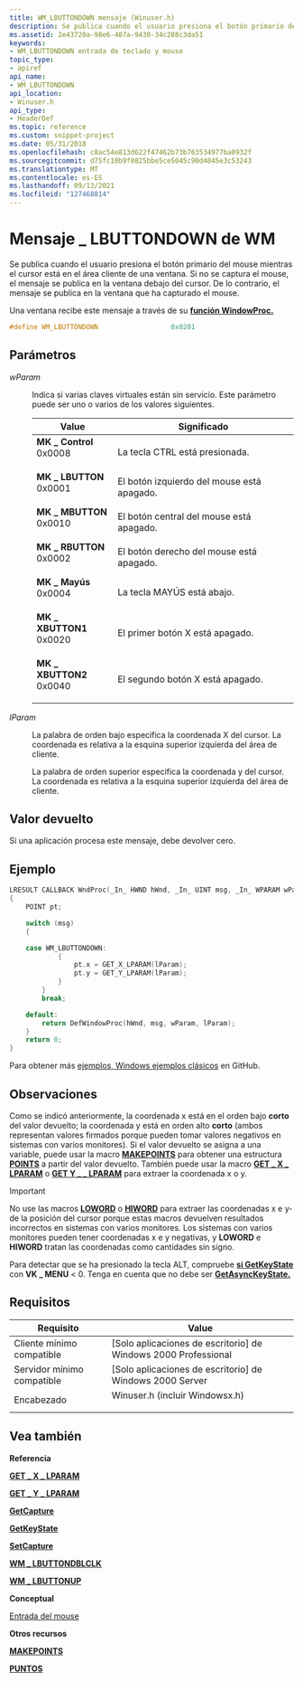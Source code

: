 ```yaml
---
title: WM_LBUTTONDOWN mensaje (Winuser.h)
description: Se publica cuando el usuario presiona el botón primario del mouse mientras el cursor está en el área cliente de una ventana.
ms.assetid: 2e43720a-98e6-407a-9430-34c288c3da51
keywords:
- WM_LBUTTONDOWN entrada de teclado y mouse
topic_type:
- apiref
api_name:
- WM_LBUTTONDOWN
api_location:
- Winuser.h
api_type:
- HeaderDef
ms.topic: reference
ms.custom: snippet-project
ms.date: 05/31/2018
ms.openlocfilehash: c8ac54e813d622f47462b73b763534977ba0932f
ms.sourcegitcommit: d75fc10b9f0825bbe5ce5045c90d4045e3c53243
ms.translationtype: MT
ms.contentlocale: es-ES
ms.lasthandoff: 09/13/2021
ms.locfileid: "127468814"
---
```

# <a name="wm_lbuttondown-message"></a>Mensaje \_ LBUTTONDOWN de WM

Se publica cuando el usuario presiona el botón primario del mouse mientras el cursor está en el área cliente de una ventana. Si no se captura el mouse, el mensaje se publica en la ventana debajo del cursor. De lo contrario, el mensaje se publica en la ventana que ha capturado el mouse.

Una ventana recibe este mensaje a través de su [**función WindowProc.**](/previous-versions/windows/desktop/legacy/ms633573(v=vs.85))


```C++
#define WM_LBUTTONDOWN                  0x0201
```



## <a name="parameters"></a>Parámetros

<dl> <dt>

*wParam* 
</dt> <dd>

Indica si varias claves virtuales están sin servicio. Este parámetro puede ser uno o varios de los valores siguientes.



| Value                                                                                                                                                                                                               | Significado                                     |
|---------------------------------------------------------------------------------------------------------------------------------------------------------------------------------------------------------------------|---------------------------------------------|
| <span id="MK_CONTROL"></span><span id="mk_control"></span><dl> <dt>**MK \_ Control**</dt> <dt>0x0008</dt> </dl>    | La tecla CTRL está presionada.<br/>            |
| <span id="MK_LBUTTON"></span><span id="mk_lbutton"></span><dl> <dt>**MK \_ LBUTTON**</dt> <dt>0x0001</dt> </dl>    | El botón izquierdo del mouse está apagado.<br/>   |
| <span id="MK_MBUTTON"></span><span id="mk_mbutton"></span><dl> <dt>**MK \_ MBUTTON**</dt> <dt>0x0010</dt> </dl>    | El botón central del mouse está apagado.<br/> |
| <span id="MK_RBUTTON"></span><span id="mk_rbutton"></span><dl> <dt>**MK \_ RBUTTON**</dt> <dt>0x0002</dt> </dl>    | El botón derecho del mouse está apagado.<br/>  |
| <span id="MK_SHIFT"></span><span id="mk_shift"></span><dl> <dt>**MK \_ Mayús**</dt> <dt>0x0004</dt> </dl>          | La tecla MAYÚS está abajo.<br/>           |
| <span id="MK_XBUTTON1"></span><span id="mk_xbutton1"></span><dl> <dt>**MK \_ XBUTTON1**</dt> <dt>0x0020</dt> </dl> | El primer botón X está apagado.<br/>      |
| <span id="MK_XBUTTON2"></span><span id="mk_xbutton2"></span><dl> <dt>**MK \_ XBUTTON2**</dt> <dt>0x0040</dt> </dl> | El segundo botón X está apagado.<br/>     |



 

</dd> <dt>

*lParam* 
</dt> <dd>

La palabra de orden bajo especifica la coordenada X del cursor. La coordenada es relativa a la esquina superior izquierda del área de cliente.

La palabra de orden superior especifica la coordenada y del cursor. La coordenada es relativa a la esquina superior izquierda del área de cliente.

</dd> </dl>

## <a name="return-value"></a>Valor devuelto

Si una aplicación procesa este mensaje, debe devolver cero.

## <a name="example"></a>Ejemplo


```cpp
LRESULT CALLBACK WndProc(_In_ HWND hWnd, _In_ UINT msg, _In_ WPARAM wParam, _In_ LPARAM lParam)
{
    POINT pt;

    switch (msg)
    {

    case WM_LBUTTONDOWN:
            {
                pt.x = GET_X_LPARAM(lParam);
                pt.y = GET_Y_LPARAM(lParam);
            }
        }
        break;

    default:
        return DefWindowProc(hWnd, msg, wParam, lParam);
    }
    return 0;
}
```

Para obtener más [ejemplos, Windows ejemplos clásicos](https://github.com/microsoft/Windows-classic-samples) en GitHub.

## <a name="remarks"></a>Observaciones

Como se indicó anteriormente, la coordenada x está en el orden bajo **corto** del valor devuelto; la coordenada y está en orden  alto **corto** (ambos representan valores firmados porque pueden tomar valores negativos en sistemas con varios monitores). Si el valor devuelto se asigna a una variable, puede usar la macro [**MAKEPOINTS**](/windows/desktop/api/wingdi/nf-wingdi-makepoints) para obtener una estructura [**POINTS**](/previous-versions//dd162808(v=vs.85)) a partir del valor devuelto. También puede usar la macro [**GET \_ X \_ LPARAM**](/windows/desktop/api/windowsx/nf-windowsx-get_x_lparam) o [**GET Y \_ \_ LPARAM**](/windows/desktop/api/windowsx/nf-windowsx-get_y_lparam) para extraer la coordenada x o y.

> [!IMPORTANT]
> No use las macros [**LOWORD**](/previous-versions/windows/desktop/legacy/ms632659(v=vs.85)) o [**HIWORD**](/previous-versions/windows/desktop/legacy/ms632657(v=vs.85)) para extraer las coordenadas x e y- de la posición del cursor porque estas macros devuelven resultados incorrectos en sistemas con varios monitores. Los sistemas con varios monitores pueden tener coordenadas x e y negativas, y **LOWORD** e **HIWORD** tratan las coordenadas como cantidades sin signo.

 

Para detectar que se ha presionado la tecla ALT, compruebe [**si GetKeyState**](/windows/win32/api/winuser/nf-winuser-getkeystate) con **VK \_ MENU** < 0. Tenga en cuenta que no debe ser [**GetAsyncKeyState.**](/windows/win32/api/winuser/nf-winuser-getasynckeystate)

## <a name="requirements"></a>Requisitos



| Requisito | Value |
|-------------------------------------|-----------------------------------------------------------------------------------------------------------|
| Cliente mínimo compatible<br/> | \[Solo aplicaciones de escritorio\] de Windows 2000 Professional<br/>                                                |
| Servidor mínimo compatible<br/> | \[Solo aplicaciones de escritorio\] de Windows 2000 Server<br/>                                                      |
| Encabezado<br/>                   | <dl> <dt>Winuser.h (incluir Windowsx.h)</dt> </dl> |



## <a name="see-also"></a>Vea también

<dl> <dt>

**Referencia**
</dt> <dt>

[**GET \_ X \_ LPARAM**](/windows/desktop/api/windowsx/nf-windowsx-get_x_lparam)
</dt> <dt>

[**GET \_ Y \_ LPARAM**](/windows/desktop/api/windowsx/nf-windowsx-get_y_lparam)
</dt> <dt>

[**GetCapture**](/windows/win32/api/winuser/nf-winuser-getcapture)
</dt> <dt>

[**GetKeyState**](/windows/win32/api/winuser/nf-winuser-getkeystate)
</dt> <dt>

[**SetCapture**](/windows/win32/api/winuser/nf-winuser-setcapture)
</dt> <dt>

[**WM \_ LBUTTONDBLCLK**](wm-lbuttondblclk.md)
</dt> <dt>

[**WM \_ LBUTTONUP**](wm-lbuttonup.md)
</dt> <dt>

**Conceptual**
</dt> <dt>

[Entrada del mouse](mouse-input.md)
</dt> <dt>

**Otros recursos**
</dt> <dt>

[**MAKEPOINTS**](/windows/desktop/api/wingdi/nf-wingdi-makepoints)
</dt> <dt>

[**PUNTOS**](/previous-versions//dd162808(v=vs.85))
</dt> </dl>

 


